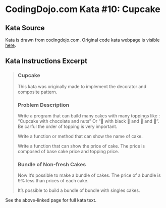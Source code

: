 # CodingDojo.com Kata #10: Cupcake

## Kata Source

Kata is drawn from codingdojo.com. Original code kata webpage is visible
[here](https://codingdojo.org/kata/cupcake/).

## Kata Instructions Excerpt

> ### Cupcake
>
> This kata was originally made to implement the decorator and composite
> pattern.
>
> ### Problem Description
>
> Write a program that can build many cakes with many toppings like : “Cupcake
> with chocolate and nuts” Or “🧁 with black 🍫 and 🥜 and 🍬”. Be
> carful the order of topping is very important.
>
> Write a function or method that can show the name of cake.
>
> Write a function that can show the price of cake. The price is composed of
> base cake price and topping price.
>
> ### Bundle of Non-fresh Cakes
>
> Now it’s possible to make a bundle of cakes. The price of a bundle is 9%
> less than prices of each cake.
>
> It’s possible to build a bundle of bundle with singles cakes.

See the above-linked page for full kata text.

